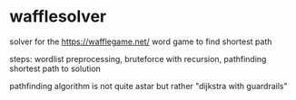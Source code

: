 # wafflesolver
solver for the https://wafflegame.net/ word game to find shortest path

steps:
wordlist preprocessing, 
bruteforce with recursion,
pathfinding shortest path to solution

pathfinding algorithm is not quite astar but rather "dijkstra with guardrails"
